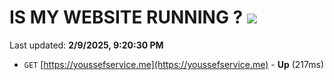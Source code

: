 # IS MY WEBSITE RUNNING ? [![](https://img.shields.io/static/v1?label=Sponsor&message=%E2%9D%A4&logo=GitHub&color=%23fe8e86)](https://github.com/sponsors/Youssef-Lehmam)

Last updated: **2/9/2025, 9:20:30 PM**

- `GET` [https://youssefservice.me](https://youssefservice.me) - **Up** (217ms)
